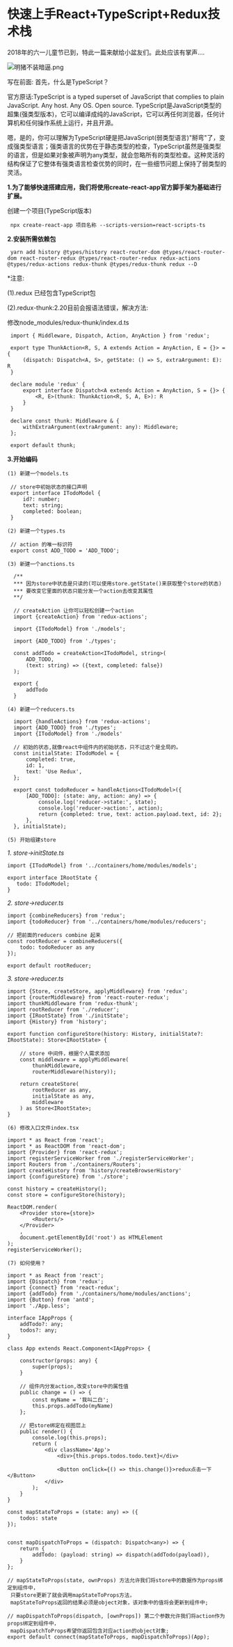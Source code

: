 # 快速上手React+TypeScript+Redux技术栈

2018年的六一儿童节已到，特此一篇来献给小盆友们。此处应该有掌声....

![明猪不装暗逼.png](https://upload-images.jianshu.io/upload_images/5243706-05642b29878fdd9b.png?imageMogr2/auto-orient/strip%7CimageView2/2/w/1240)

写在前面: 
首先，什么是TypeScript？

官方原话:TypeScript is a typed superset of JavaScript that complies to plain JavaScript. Any host. Any OS. Open source.
TypeScript是JavaScript类型的超集(强类型版本)，它可以编译成纯的JavaScript，它可以再任何浏览器，任何计算机和任何操作系统上运行，并且开源。

嗯，是的，你可以理解为TypeScript硬是把JavaScript(弱类型语言)"掰弯"了，变成强类型语言；强类语言的优势在于静态类型的检查，TypeScript虽然是强类型的语言，但是如果对象被声明为any类型，就会忽略所有的类型检查。这种灵活的结构保证了它整体有强类语言检查优势的同时，在一些细节问题上保持了弱类型的灵活。

**1.为了能够快速搭建应用，我们将使用create-react-app官方脚手架为基础进行扩展。**

   创建一个项目(TypeScript版本)
    
     npx create-react-app 项目名称 --scripts-version=react-scripts-ts
       
**2.安装所需依赖包**  
      
     yarn add history @types/history react-router-dom @types/react-router-dom react-router-redux @types/react-router-redux redux-actions @types/redux-actions redux-thunk @types/redux-thunk redux --D
  *注意:
  
  (1).redux 已经包含TypeScript包
  
  (2).redux-thunk:2.20目前会报语法错误，解决方法:
  
  修改node_modules/redux-thunk/index.d.ts
     
     import { Middleware, Dispatch, Action, AnyAction } from 'redux';
     
     export type ThunkAction<R, S, A extends Action = AnyAction, E = {}> = {
         (dispatch: Dispatch<A, S>, getState: () => S, extraArgument: E): R
     }
     
     declare module 'redux' {
         export interface Dispatch<A extends Action = AnyAction, S = {}> {
             <R, E>(thunk: ThunkAction<R, S, A, E>): R
         }
     }
     
     declare const thunk: Middleware & {
         withExtraArgument(extraArgument: any): Middleware;
     };
     
     export default thunk;
   
**3.开始编码**

`(1) 新建一个models.ts`

     // store中初始状态的接口声明
     export interface ITodoModel {
         id?: number;
         text: string;
         completed: boolean;
     }
 
`(2) 新建一个types.ts`

     // action 的唯一标识符  
     export const ADD_TODO = 'ADD_TODO';
`(3) 新建一个anctions.ts`
    
      /**
      *** 因为store中状态是只读的(可以使用store.getState()来获取整个store的状态)
      *** 要改变它里面的状态只能分发一个action去改变其属性  
      **/
      
      // createAction 让你可以轻松创建一个action
      import {createAction} from 'redux-actions';
      
      import {ITodoModel} from './models';
      
      import {ADD_TODO} from './types';
      
      const addTodo = createAction<ITodoModel, string>(
          ADD_TODO,
          (text: string) => ({text, completed: false})
      );
      
      export {
          addTodo
      } 
`(4) 新建一个reducers.ts` 
       
      import {handleActions} from 'redux-actions';
      import {ADD_TODO} from './types';
      import {ITodoModel} from './models'
      
      // 初始的状态,就像react中组件内的初始状态，只不过这个是全局的。
      const initialState: ITodoModel = {
          completed: true,
          id: 1,
          text: 'Use Redux',
      };
      
      export const todoReducer = handleActions<ITodoModel>({
          [ADD_TODO]: (state: any, action: any) => {
              console.log('reducer->state:', state);
              console.log('reducer->action:', action);
              return {completed: true, text: action.payload.text, id: 2};
          },
      }, initialState);
      
`(5) 开始组建store`
 
_1. store->initState.ts_  
 
    import {ITodoModel} from '../containers/home/modules/models';
   
    export interface IRootState {
       todo: ITodoModel;
    }
    
_2. store->reducer.ts_
    
    import {combineReducers} from 'redux';
    import {todoReducer} from '../containers/home/modules/reducers';
    
    // 把前面的reducers combine 起来
    const rootReducer = combineReducers({
        todo: todoReducer as any
    });
    
    export default rootReducer; 
    
_3. store->reducer.ts_
    
    import {Store, createStore, applyMiddleware} from 'redux';
    import {routerMiddleware} from 'react-router-redux';
    import thunkMiddleware from 'redux-thunk';
    import rootReducer from './reducer';
    import {IRootState} from './initState';
    import {History} from 'history';
    
    export function configureStore(history: History, initialState?: IRootState): Store<IRootState> {
        
        // store 中间件，根据个人需求添加
        const middleware = applyMiddleware(
            thunkMiddleware,
            routerMiddleware(history));
    
        return createStore(
            rootReducer as any,
            initialState as any,
            middleware
        ) as Store<IRootState>;
    }
    
`(6) 修改入口文件index.tsx`
    
    import * as React from 'react';
    import * as ReactDOM from 'react-dom';
    import {Provider} from 'react-redux';
    import registerServiceWorker from './registerServiceWorker';
    import Routers from './containers/Routers';
    import createHistory from 'history/createBrowserHistory'
    import {configureStore} from './store';
    
    const history = createHistory();
    const store = configureStore(history);
    
    ReactDOM.render(
        <Provider store={store}>
            <Routers/>
        </Provider>
        ,
        document.getElementById('root') as HTMLElement
    );
    registerServiceWorker();

`(7) 如何使用？`
 
    import * as React from 'react';
    import {Dispatch} from 'redux';
    import {connect} from 'react-redux';
    import {addTodo} from './containers/home/modules/anctions';
    import {Button} from 'antd';
    import './App.less';
    
    interface IAppProps {
        addTodo?: any;
        todos?: any;
    }
    
    class App extends React.Component<IAppProps> {
    
        constructor(props: any) {
            super(props);
        }
    
        // 组件内分发action,改变store中的属性值
        public change = () => {
            const myName = '我叫二白';
            this.props.addTodo(myName)
        };
    
        // 把store绑定在视图层上
        public render() {
            console.log(this.props);
            return (
                <div className='App'>
                    <div>{this.props.todos.todo.text}</div>
    
                    <Button onClick={() => this.change()}>redux点击一下</Button>
                </div>
            );
        }
    }
    
    const mapStateToProps = (state: any) => ({
        todos: state
    });
    
  
    const mapDispatchToProps = (dispatch: Dispatch<any>) => {
        return {
            addTodo: (payload: string) => dispatch(addTodo(payload)),
        }
    };
    
    // mapStateToProps(state, ownProps) 方法允许我们将store中的数据作为props绑定到组件中，
     只要store更新了就会调用mapStateToProps方法，
     mapStateToProps返回的结果必须是object对象，该对象中的值将会更新到组件中;
    
    // mapDispatchToProps(dispatch, [ownProps]) 第二个参数允许我们将action作为props绑定到组件中，
     mapDispatchToProps希望你返回包含对应action的object对象; 
    export default connect(mapStateToProps, mapDispatchToProps)(App);
